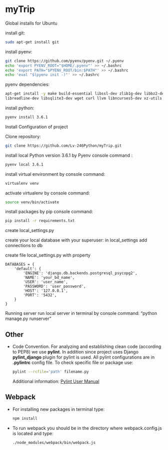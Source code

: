 # myTrip

Global installs for Ubuntu

install git:
```bash
sudo apt-get install git
```

install pyenv:
```bash
git clone https://github.com/pyenv/pyenv.git ~/.pyenv
echo 'export PYENV_ROOT="$HOME/.pyenv"' >> ~/.bashrc
echo 'export PATH="$PYENV_ROOT/bin:$PATH"' >> ~/.bashrc
echo 'eval "$(pyenv init -)"' >> ~/.bashrc
```

pyenv dependencies:
```bash
apt-get install -y make build-essential libssl-dev zlib1g-dev libbz2-dev
libreadline-dev libsqlite3-dev wget curl llvm libncurses5-dev xz-utils tk-dev
```

install python:
```bash
pyenv install 3.6.1
```
Install Configuration of project

Clone repository:
```bash
git clone https://github.com/Lv-246Python/myTrip.git
```

install local Python version 3.6.1 by Pyenv console command :
```bash
pyenv local 3.6.1
```

install virtual environment by console command:
```bash
virtualenv venv
```

activate virtualenv by console command:
```bash
source venv/bin/activate
```

install packages by pip console command:
```bash
pip install -r requirements.txt
```

create local_settings.py

create your local database with your superuser:
in local_settings add connections to db

create file local_settings.py with property
```
DATABASES = {
    'default': {
        'ENGINE': 'django.db.backends.postgresql_psycopg2',
        'NAME': 'your_bd_name',
        'USER': 'user_name',
        'PASSWORD': 'user_password',
        'HOST': '127.0.0.1',
        'PORT': '5432',
    }
}
```
Running server
run local server in terminal by console command: “python manage.py runserver”


## Other
* Code Convention. For analyzing and establishing clean code (according to PEP8) we use **pylint**.
In addition since project uses Django **pylint_django** plugin for pylint is used. All pylint
configurations are in **.pylintrc** config file. To check specific  file or package use:

    ```sh
    pylint --rcfile='path' filename.py
    ```
    Additional information: [Pylint User Manual](https://pylint.readthedocs.io/en/latest/)

## Webpack
* For installing new packages in terminal type:
    ```sh
    npm install
    ```

* To run webpack you should be in the directory where webpack.config.js is located and type:
    ```sh
    ./node_modules/webpack/bin/webpack.js
    ```

